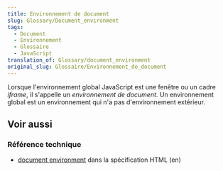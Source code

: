 ```yaml
---
title: Environnement de document
slug: Glossary/Document_environment
tags:
  - Document
  - Environnement
  - Glossaire
  - JavaScript
translation_of: Glossary/document_environment
original_slug: Glossaire/Environnement_de_document
---
```


Lorsque l'environnement global JavaScript est une fenêtre ou un cadre _iframe_, il s'appelle un _environnement de document_. Un environnement global est un environnement qui n'a pas d'environnement extérieur.

## Voir aussi

### Référence technique

- [document environment](https://html.spec.whatwg.org/multipage/webappapis.html#document-environment) dans la spécification HTML (en)
